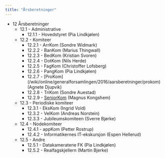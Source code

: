 ```yaml
---
title: "Årsberetninger"
---
```


* 12 Årsberetninger
    * 12.1 - Administrative
        * 12.1.1 - Hovedstyret (Pia Lindkjølen)
    * 12.2 - Komiteer
        * 12.2.1 - ArrKom (Sondre Widmark)
        * 12.2.2 - BanKom (Marius Thingwall)
        * 12.2.3 - BedKom (Kristian Svoren)
        * 12.2.4 - DotKom (Nils Herde)
        * 12.2.5 - FagKom (Christoffer Lofsberg)
        * 12.2.6 - PangKom (Pia Lindkjølen)
        * 12.2.7 - [ProKom] (/wiki/online/generalforsamlingen/2016/aarsberetninger/prokom) (Agnete Djupvik)
        * 12.2.8 - TriKom (Sondre Auestad)
        * 12.2.9 - [SeniorKom](/wiki/online/generalforsamlingen/2016/aarsberetninger/senkom) (Magnus Kongshem)
    * 12.3 - Periodiske komiteer
        * 12.3.1 - EksKom (Ingrid Vold)
        * 12.3.2 - VelKom (Andreas Norstein)
        * 12.3.3 - Jubileumskomiteen (Sverre Bjørke)
    * 12.4 - Nodekomiteer
        * 12.4.1 - appKom (Petter Rostrup)
        * 12.4.2 - Informatikernes IT-ekskursjon (Espen Hellerud)
    * 12.5 - Andre
        * 12.5.1 - Datakameratene FK (Pia Lindkjølen)
        * 12.5.2 - Realfagskjellern (Martin Bjerke)